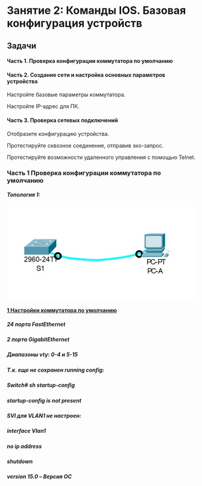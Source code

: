 # Занятие 2: Команды IOS. Базовая конфигурация устройств
## Задачи
#### Часть 1. Проверка конфигурации коммутатора по умолчанию
#### Часть 2. Создание сети и настройка основных параметров устройства
Настройте базовые параметры коммутатора.

Настройте IP-адрес для ПК.
#### Часть 3. Проверка сетевых подключений
Отобразите конфигурацию устройства.

Протестируйте сквозное соединение, отправив эхо-запрос.

Протестируйте возможности удаленного управления с помощью Telnet.

### Часть 1 Проверка конфигурации коммутатора по умолчанию
##### Топология 1:
![](Top1.jpg)
#### [1 Настройки коммутатора по умолчанию](def1)
##### **24 порта FastEthernet**
##### **2 порта GigabitEthernet**
##### **Диапазоны vty: 0-4 и 5-15**
##### **Т.к. еще не сохранен running config:**
#####   Switch# sh startup-config 
#####   startup-config is not present

#####   **SVI для VLAN1 не настроен:**
#####   interface Vlan1
#####   no ip address
#####   shutdown

#####   version 15.0 – Версия ОС
